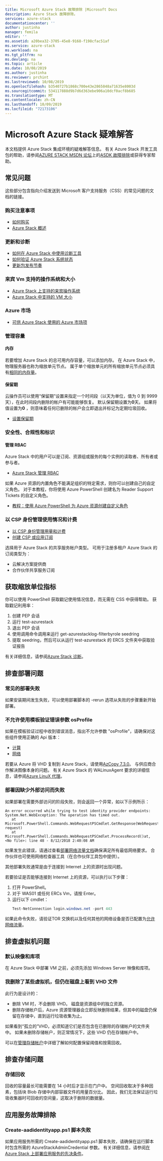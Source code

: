 ```yaml
---
title: Microsoft Azure Stack 故障排除 |Microsoft Docs
description: Azure Stack 故障排除。
services: azure-stack
documentationcenter: ''
author: justinha
manager: femila
editor: ''
ms.assetid: a20bea32-3705-45e8-9168-f198cfac51af
ms.service: azure-stack
ms.workload: na
ms.tgt_pltfrm: na
ms.devlang: na
ms.topic: article
ms.date: 10/08/2019
ms.author: justinha
ms.reviewer: prchint
ms.lastreviewed: 10/08/2019
ms.openlocfilehash: b3540727b1868c700e43e2865848a71635e8003d
ms.sourcegitcommit: 534117888d9b7d6d363ebe906a10dcf0acf8b685
ms.translationtype: MT
ms.contentlocale: zh-CN
ms.lasthandoff: 10/09/2019
ms.locfileid: "72173106"
---
```

# <a name="microsoft-azure-stack-troubleshooting"></a>Microsoft Azure Stack 疑难解答

本文档提供 Azure Stack 集成环境的疑难解答信息。 有关 Azure Stack 开发工具包的帮助，请参阅[AZURE STACK MSDN 论坛](https://social.msdn.microsoft.com/Forums/azure/home?forum=azurestack)上的[ASDK 故障排除](../asdk/asdk-troubleshooting.md)或获得专家帮助。 

## <a name="frequently-asked-questions"></a>常见问题

这些部分包含指向介绍发送到 Microsoft 客户支持服务（CSS）的常见问题的文档的链接。

### <a name="purchase-considerations"></a>购买注意事项

* [如何购买](https://azure.microsoft.com/overview/azure-stack/how-to-buy/)
* [Azure Stack 概述](azure-stack-overview.md)

### <a name="updates-and-diagnostics"></a>更新和诊断

* [如何在 Azure Stack 中使用诊断工具](azure-stack-diagnostics.md)
* [如何验证 Azure Stack 系统状态](azure-stack-diagnostic-test.md)
* [更新包发布节奏](azure-stack-servicing-policy.md#update-package-release-cadence)

### <a name="supported-operating-systems-and-sizes-for-guest-vms"></a>来宾 Vm 支持的操作系统和大小

* [Azure Stack 上支持的来宾操作系统](azure-stack-supported-os.md)
* [Azure Stack 中支持的 VM 大小](../user/azure-stack-vm-sizes.md)

### <a name="azure-marketplace"></a>Azure 市场

* [可供 Azure Stack 使用的 Azure 市场项](azure-stack-marketplace-azure-items.md)

### <a name="manage-capacity"></a>管理容量

#### <a name="memory"></a>内存

若要增加 Azure Stack 的总可用内存容量，可以添加内存。 在 Azure Stack 中，物理服务器也称为缩放单元节点。 属于单个缩放单元的所有缩放单元节点必须具有[相同的内存量](azure-stack-manage-storage-physical-memory-capacity.md)。

#### <a name="retention-period"></a>保留期

云操作员可以使用“保留期”设置来指定一个时间段（以天为单位，值为 0 到 9999 天），在此时间段内删除的帐户有可能能够恢复。 默认保留期设置为**0**天。 如果将值设置为**0** ，则意味着任何已删除的帐户会立即退出并标记为定期垃圾回收。

* [设置保留期](azure-stack-manage-storage-accounts.md#set-the-retention-period)

### <a name="security-compliance-and-identity"></a>安全性、合规性和标识  

#### <a name="manage-rbac"></a>管理 RBAC

Azure Stack 中的用户可以是订阅、资源组或服务的每个实例的读取者、所有者或参与者。

* [Azure Stack 管理 RBAC](azure-stack-manage-permissions.md)

如果 Azure 资源的内置角色不能满足组织的特定需求，则你可以创建自己的自定义角色。 对于本教程，你将使用 Azure PowerShell 创建名为 Reader Support Tickets 的自定义角色。

* [教程：使用 Azure PowerShell 为 Azure 资源创建自定义角色](https://docs.microsoft.com/azure/role-based-access-control/tutorial-custom-role-powershell)

### <a name="manage-usage-and-billing-as-a-csp"></a>以 CSP 身份管理使用情况和计费

* [以 CSP 身份管理用量和计费](azure-stack-add-manage-billing-as-a-csp.md#create-a-csp-or-apss-subscription)
* [创建 CSP 或应用订阅](azure-stack-add-manage-billing-as-a-csp.md#create-a-csp-or-apss-subscription)

选择用于 Azure Stack 的共享服务帐户类型。 可用于注册多租户 Azure Stack 的订阅类型为：

* 云解决方案提供商
* 合作伙伴共享服务订阅

## <a name="get-scale-unit-metrics"></a>获取缩放单位指标

你可以使用 PowerShell 获取戳记使用情况信息，而无需在 CSS 中获得帮助。 获取戳记利用率： 

1. 创建 PEP 会话
2. 运行 test-azurestack
3. 退出 PEP 会话
4. 使用调用命令调用来运行 get-azurestacklog-filterbyrole seedring
5. 提取 seedring，然后可以从运行 test-azurestack 的 ERCS 文件夹中获取验证报告

有关详细信息，请参阅[Azure Stack 诊断](azure-stack-configure-on-demand-diagnostic-log-collection.md#to-run-get-azurestacklog-on-azure-stack-integrated-systems)。

## <a name="troubleshoot-deployment"></a>排查部署问题 
### <a name="general-deployment-failure"></a>常见的部署失败
如果安装期间发生失败，可以使用部署脚本的 -rerun 选项从失败的步骤重新开始部署。  

### <a name="template-validation-error-parameter-osprofile-is-not-allowed"></a>不允许使用模板验证错误参数 osProfile

如果在模板验证过程中收到错误消息，指出不允许参数 "osProfile"，请确保对这些组件使用正确的 Api 版本：

- [计算](https://docs.microsoft.com/azure-stack/user/azure-stack-profiles-azure-resource-manager-versions#microsoftcompute)
- [网络](https://docs.microsoft.com/azure-stack/user/azure-stack-profiles-azure-resource-manager-versions#microsoftnetwork)

若要从 Azure 将 VHD 复制到 Azure Stack，请使用[AzCopy 7.3.0](https://docs.microsoft.com/azure-stack/user/azure-stack-storage-transfer#download-and-install-azcopy)。 与供应商合作解决图像本身的问题。 有关 Azure Stack 的 WALinuxAgent 要求的详细信息，请参阅[Azure LinuX 代理](azure-stack-linux.md#azure-linux-agent)。

### <a name="deployment-fails-due-to-lack-of-external-access"></a>部署因缺少外部访问而失败
如果部署在需要外部访问的阶段失败，则会返回一个异常，如以下示例所示：

```
An error occurred while trying to test identity provider endpoints: System.Net.WebException: The operation has timed out.
   at Microsoft.PowerShell.Commands.WebRequestPSCmdlet.GetResponse(WebRequest request)
   at Microsoft.PowerShell.Commands.WebRequestPSCmdlet.ProcessRecord()at, <No file>: line 48 - 8/12/2018 2:40:08 AM
```
如果发生此错误，请通过查看[部署网络流量文档](deployment-networking.md)确保满足所有最低网络要求。 合作伙伴也可使用网络检查器工具（在合作伙伴工具包中提供）。

其他部署失败通常是由于连接到 Internet 上的资源时出现问题。

若要验证是否能够连接到 Internet 上的资源，可以执行以下步骤：

1. 打开 PowerShell。
2. 对于 WAS01 或任何 ERCs Vm，请按 Enter。
3. 运行以下 cmdlet： 
   ```powershell
   Test-NetConnection login.windows.net -port 443
   ```

如果此命令失败，请验证TOR 交换机以及任何其他的网络设备是否已配置为[允许网络流量](azure-stack-network.md)。

## <a name="troubleshoot-virtual-machines"></a>排查虚拟机问题
### <a name="default-image-and-gallery-item"></a>默认映像和库项
在 Azure Stack 中部署 VM 之前，必须先添加 Windows Server 映像和库项。


### <a name="i-have-deleted-some-virtual-machines-but-still-see-the-vhd-files-on-disk"></a>我删除了某些虚拟机，但仍在磁盘上看到 VHD 文件
此行为是设计的：

* 删除 VM 时，不会删除 VHD。 磁盘是资源组中的独立资源。
* 删除存储帐户后，Azure 资源管理器会立即反映删除结果，但其中的磁盘仍保留在存储中，直到运行垃圾收集为止。

如果看到“孤立的”VHD，必须知道它们是否包含在已删除的存储帐户的文件夹中。 如果未删除存储帐户，则正常情况下，这些 VHD 仍在存储帐户中。

可以在[管理存储帐户](azure-stack-manage-storage-accounts.md)中详细了解如何配置保留阈值和按需回收。

## <a name="troubleshoot-storage"></a>排查存储问题
### <a name="storage-reclamation"></a>存储回收
回收的容量最长可能需要在 14 小时后才显示在门户中。 空间回收取决于多种因素，包括块 Blob 存储中内部容器文件的用量百分比。 因此，我们无法保证运行垃圾收集器时可回收的空间量，这取决于删除的数据量。

## <a name="troubleshooting-app-service"></a>应用服务故障排除
### <a name="create-aadidentityappps1-script-fails"></a>Create-aadidentityapp.ps1 脚本失败

如果应用服务所需的 Create-aadidentityapp.ps1 脚本失败，请确保在运行脚本时包含所需的 AzureStackAdminCredential 参数。 有关详细信息，请参阅[在 Azure Stack 上部署应用服务的先决条件](azure-stack-app-service-before-you-get-started.md#create-an-azure-active-directory-app)。

